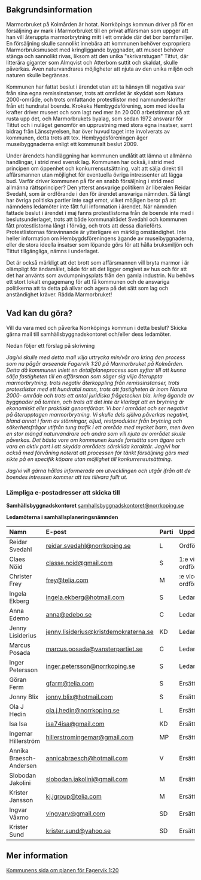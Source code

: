 ## Bakgrundsinformation
Marmorbruket på Kolmården är hotat. Norrköpings kommun driver på för en försäljning
av mark i Marmorbruket till en privat affärsman som uppger att han vill återuppta
marmorbrytning mitt i ett område där det bor barnfamiljer. En försäljning skulle sannolikt
innebära att kommunen behöver expropriera Marmorbruksmuseet med kringliggande
byggnader, att museet behöver stänga och sannolikt rivas, liksom att den unika
&quot;skrivarstugan&quot; Tittut, där litterära giganter som Almqvist och Atterbom suttit och skaldat,
skulle påverkas. Även naturvandrares möjligheter att njuta av den unika miljön och
naturen skulle begränsas.

Kommunen har fattat beslut i ärendet utan att ta hänsyn till negativa svar från sina egna
remissinstanser, trots att området är skyddat som Natura 2000-område, och trots
omfattande protestlistor med namnunderskrifter från ett hundratal boende. Krokeks
Hembygdsförening, som med ideella krafter driver museet och som lagt ned mer än 20
000 arbetstimmar på att rusta upp det, och Marmorbrukets byalag, som sedan 1972
ansvarar för Tittut och i nuläget genomför en upprustning med stora egna insatser, samt
bidrag från Länsstyrelsen, har över huvud taget inte involverats av kommunen, detta
trots att tex. Hembygdsföreningen äger museibyggnaderna enligt ett kommunalt beslut
2009.

Under ärendets handläggning har kommunen undlåtit att lämna ut allmänna handlingar, i
strid med svensk lag. Kommunen har också, i strid med principen om öppenhet och
konkurrensutsättning, valt att sälja direkt till affärsmannen utan möjlighet för eventuella
övriga intressenter att lägga bud. Varför driver kommunen på för en snabb försäljning i
strid med allmänna rättsprinciper? Den ytterst ansvarige politikern är liberalen Reidar
Svedahl, som är ordförande i den för ärendet ansvariga nämnden. Så långt har övriga
politiska partier inte sagt emot, vilket möjligen beror på att nämndens ledamöter inte fått
full information i ärendet. När nämnden fattade beslut i ärendet i maj fanns protestlistorna
från de boende inte med i beslutsunderlaget, trots att både kommunalrådet Svedahl och
kommunen fått protestlistorna långt i förväg, och trots att dessa diarieförts.
Protestlistornas försvinnande är ytterligare en märklig omständighet. Inte heller
information om Hembygdsföreningens ägande av museibyggnaderna, eller de stora
ideella insatser som löpande görs för att hålla bruksmiljön och Tittut tillgängliga, nämns i
underlaget.

Det är också märkligt att det brott som affärsmannen vill bryta marmor i är olämpligt för
ändamålet, både för att det ligger omgivet av hus och för att det har använts som
avdumpningsplats från den gamla industrin. Nu behövs ett stort lokalt engagemang för
att få kommunen och de ansvariga politikerna att ta detta på allvar och agera på det sätt
som lag och anständighet kräver. Rädda Marmorbruket!

## Vad kan du göra?
Vill du vara med och påverka Norrköpings kommun i detta beslut? Skicka gärna mail till samhällsbyggnadskontoret och/eller dess ledamöter.

Nedan följer ett förslag på skrivning

_Jag/vi skulle med detta mail vilja uttrycka min/vår oro kring den process som nu pågår
avseende Fagervik 1:20 på Marmorbruket på Kolmården. Detta då kommunen inlett en
detaljplaneprocess som syftar till att kunna sälja fastigheten till en affärsman som säger
sig vilja återuppta marmorbrytning, trots negativ återkoppling från remissinstanser, trots
protestlistor med ett hundratal namn, trots att fastigheten är inom Natura 2000- område
och trots ett antal juridiska frågetecken bla. kring ägande av byggnader på tomten, och
trots att det inte är klarlagt att en brytning är ekonomiskt eller praktiskt genomförbar._
_Vi bor i området och ser negativt på återupptagen marmorbrytning. Vi skulle dels själva
påverkas negativt, bland annat i form av störningar, oljud, restprodukter från brytning och
säkerhetsfrågor utifrån tung trafik i ett område med mycket barn, men även en stor
mängd naturvandrare och andra som vill njuta av området skulle påverkas. Det bästa
vore om kommunen kunde fortsätta som ägare och vara en aktiv part i att skydda
områdets särskilda karaktär. Jag/vi har också med förvåning noterat att processen för
tänkt försäljning görs med sikte på en specifik köpare utan möjlighet till
konkurrensutsättning._

_Jag/vi vill gärna hållas informerade om utvecklingen och utgår ifrån att de boendes
intressen kommer att tas tillvara fullt ut._

### Lämpliga e-postadresser att skicka till
**Samhällsbyggnadskontoret**
samhallsbyggnadskontoret@norrkoping.se

**Ledamöterna i samhällsplaneringsnämnden**

| Namn | E-post | Parti | Uppdrag |
|:----|:---|:---|:---|
| Reidar Svedahl | [reidar.svedahl@norrkoping.se](reidar.svedahl@norrkoping.se) | L | Ordförande |
| Claes Nöid | [classe.noid@gmail.com](mailto:classe.noid@gmail.com) | S | 1:e vice ordförande |
| Christer Frey | frey@telia.com | M | :e vice ordförande |
| Ingela Ekberg | ingela.ekberg@hotmail.com | S | Ledamot |
| Anna Edemo | anna@edebo.se | C | Ledamot |
| Jenny Lisiderius | jenny.lisiderius@kristdemokraterna.se | KD | Ledamot |
| Marcus Posada | marcus.posada@vansterpartiet.se | C | Ledamot |
| Inger Petersson | inger.petersson@norrkoping.se | S | Ledamot |
| Göran Ferm | gfarm@telia.com | S | Ersättare |
| Jonny Blix | jonny.blix@hotmail.com | S | Ersättare |
| Ola J Hedin | ola.j.hedin@norrkoping.se | L | Ersättare |
| Isa Isa | isa74isa@gmail.com | KD | Ersättare |
| Ingemar Hillerström | hillerstromingemar@gmail.com | MP | Ersättare |
| Annika Braesch-Andersen | annicabraesch@hotmail.com | V | Ersättare |
| Slobodan Jakolini | slobodan.jakolini@gmail.com | M | Ersättare |
| Krister Jansson | kj.jgroup@telia.com | M | Ersättare |
| Ingvar Våxmo | vingvarv@gmail.com | SD | Ersättare |
| Krister Sund | krister.sund@yahoo.se | SD | Ersättare |

## Mer information
[Kommunens sida om planen för Fagervik 1:20](https://www.norrkoping.se/boende-trafik-och-miljo/planer-och-byggprojekt/detaljplaner/fagervik-120-kolmarden.html)
